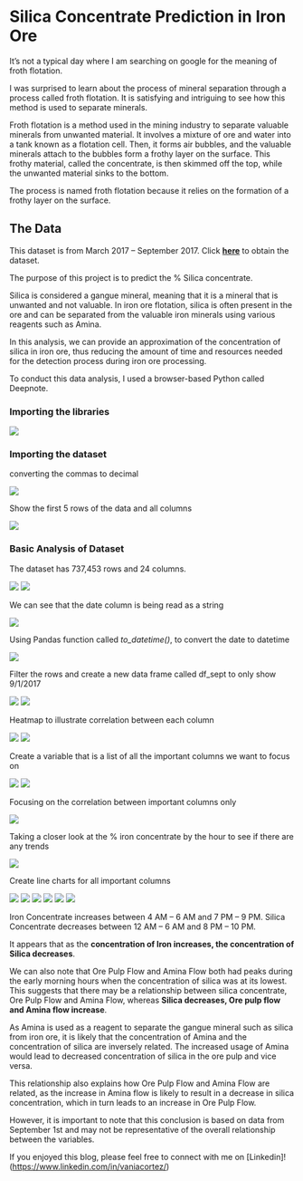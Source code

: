 # Silica Concentrate Prediction in Iron Ore

It’s not a typical day where I am searching on google for the meaning of froth flotation. 

I was surprised to learn about the process of mineral separation through a process called froth flotation. It is satisfying and intriguing to see how this method is used to separate minerals. 

Froth flotation is a method used in the mining industry to separate valuable minerals from unwanted material. It involves a mixture of ore and water into a tank known as a flotation cell. Then, it forms air bubbles, and the valuable minerals attach to the bubbles form a frothy layer on the surface. This frothy material, called the concentrate, is then skimmed off the top, while the unwanted material sinks to the bottom. 

The process is named froth flotation because it relies on the formation of a frothy layer on the surface.

## The Data

This dataset is from March 2017 – September 2017.
Click [**here**](https://www.kaggle.com/datasets/edumagalhaes/quality-prediction-in-a-mining-process?resource=download) to obtain the dataset. 

The purpose of this project is to predict the % Silica concentrate.  

Silica is considered a gangue mineral, meaning that it is a mineral that is unwanted and not valuable. In iron ore flotation, silica is often present in the ore and can be separated from the valuable iron minerals using various reagents such as Amina. 

In this analysis, we can provide an approximation of the concentration of silica in iron ore, thus reducing the amount of time and resources needed for the detection process during iron ore processing.

To conduct this data analysis, I used a browser-based Python called Deepnote. 

### Importing the libraries

<img src="images/installingpandas.png?raw=true"/>

### Importing the dataset
converting the commas to decimal

<img src="images/df1.png?raw=true"/>

Show the first 5 rows of the data and all columns

<img src="images/df2.png?raw=true"/>

### Basic Analysis of Dataset

The dataset has 737,453 rows and 24 columns.

<img src="images/df3.png?raw=true"/>

<img src="images/df4.png?raw=true"/>

We can see that the date column is being read as a string

<img src="images/df5.png?raw=true"/>

Using Pandas function called *to_datetime()*, to convert the date to datetime

<img src="images/df6.png?raw=true"/>

Filter the rows and create a new data frame called df_sept to only show 9/1/2017

<img src="images/df7.png?raw=true"/>

<img src="images/df8.png?raw=true"/>

Heatmap to illustrate correlation between each column

<img src="images/df9.png?raw=true"/>

<img src="images/df10.png?raw=true"/>

Create a variable that is a list of all the important columns we want to focus on

<img src="images/df11.png?raw=true"/>

<img src="images/df12.png?raw=true"/>

Focusing on the correlation between important columns only

<img src="images/df13.png?raw=true"/>

Taking a closer look at the % iron concentrate by the hour to see if there are any trends

<img src="images/df14.png?raw=true"/>

Create line charts for all important columns 

<img src="images/df15.png?raw=true"/>

<img src="images/df16.png?raw=true"/>

<img src="images/df17.png?raw=true"/>

<img src="images/df18.png?raw=true"/>

<img src="images/df19.png?raw=true"/>

<img src="images/df20.png?raw=true"/>

Iron Concentrate increases between 4 AM – 6 AM and 7 PM – 9 PM. 
Silica Concentrate decreases between 12 AM – 6 AM and 8 PM – 10 PM. 

It appears that as the **concentration of Iron increases, the concentration of Silica decreases**. 

We can also note that Ore Pulp Flow and Amina Flow both had peaks during the early morning hours when the concentration of silica was at its lowest. This suggests that there may be a relationship between silica concentrate, Ore Pulp Flow and Amina Flow, whereas **Silica decreases, Ore pulp flow and Amina flow increase**. 

As Amina is used as a reagent to separate the gangue mineral such as silica from iron ore, it is likely that the concentration of Amina and the concentration of silica are inversely related. The increased usage of Amina would lead to decreased concentration of silica in the ore pulp and vice versa. 

This relationship also explains how Ore Pulp Flow and Amina Flow are related, as the increase in Amina flow is likely to result in a decrease in silica concentration, which in turn leads to an increase in Ore Pulp Flow.

However, it is important to note that this conclusion is based on data from September 1st and may not be representative of the overall relationship between the variables. 

If you enjoyed this blog, please feel free to connect with me on [Linkedin]!(https://www.linkedin.com/in/vaniacortez/) 







